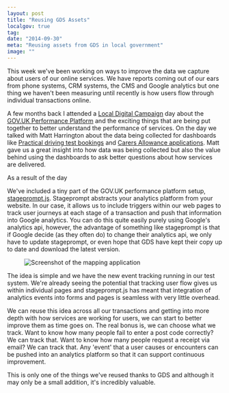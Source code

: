```yaml
---
layout: post
title: "Reusing GDS Assets"
localgov: true
tag:
date: "2014-09-30"
meta: "Reusing assets from GDS in local government"
image: ""
---
```


This week we've been working on ways to improve the data we capture about users of our online services. We have reports coming out of our ears from phone systems, CRM systems, the CMS and Google analytics but one thing we haven't been measuring until recently is how users flow through individual transactions online.

A few months back I attended a [Local Digital Campaign](http://www.localdirect.gov.uk/about-us/local-digital-campaign/) day about the [GOV.UK Performance Platform](http://gov.uk/performance) and the exciting things that are being put together to better understand the performance of services. On the day we talked with Matt Harrington about the data being collected for dashboards like [Practical driving test bookings](https://www.gov.uk/performance/book-practical-driving-test) and [Carers Allowance applications](https://www.gov.uk/performance/carers-allowance). Matt gave us a great insight into how data was being collected but also the value behind using the dashboards to ask better questions about how services are delivered.

As a result of the day 

We've included a tiny part of the GOV.UK performance platform setup, [stageprompt.js](https://github.com/alphagov/stageprompt). Stageprompt abstracts your analytics platform from your website. In our case, it allows us to include triggers within our web pages to track user journeys at each stage of a transaction and push that information into Google analytics. You can do this quite easily purely using Google's analytics api, however, the advantage of something like stageprompt is that if Google decide (as they often do) to change their analytics api, we only have to update stageprompt, or even hope that GDS have kept their copy up to date and download the latest version.

<figure class="pushed">
	<img src="/img/content/reusing-gds-assets-1.png" alt="Screenshot of the mapping application">
</figure>

The idea is simple and we have the new event tracking running in our test system. We're already seeing the potential that tracking user flow gives us within individual pages and stageprompt.js has meant that integration of analytics events into forms and pages is seamless with very little overhead.

We can reuse this idea across all our transactions and getting into more depth with how services are working for users, we can start to better improve them as time goes on. The real bonus is, we can choose what we track. Want to know how many people fail to enter a post code correctly? We can track that. Want to know how many people request a receipt via email? We can track that. Any 'event' that a user causes or encounters can be pushed into an analytics platform so that it can support continuous improvement. 

This is only one of the things we've reused thanks to GDS and although it may only be a small addition, it's incredibly valuable.